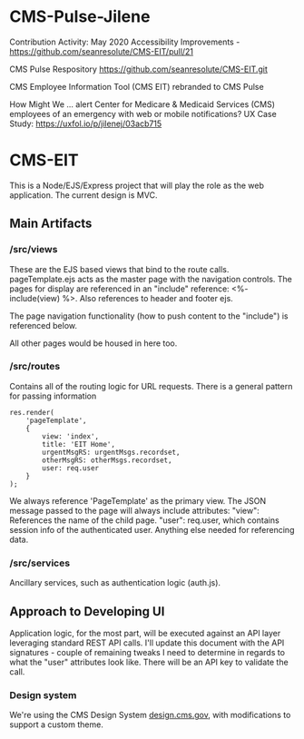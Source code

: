 # CMS-Pulse-Jilene

Contribution Activity: May 2020 Accessibility Improvements - https://github.com/seanresolute/CMS-EIT/pull/21

CMS Pulse Respository https://github.com/seanresolute/CMS-EIT.git

CMS Employee Information Tool (CMS EIT) rebranded to CMS Pulse

How Might We ... alert Center for Medicare & Medicaid Services (CMS) employees of an emergency with web or mobile notifications? 
UX Case Study: https://uxfol.io/p/jilenej/03acb715

# CMS-EIT
This is a Node/EJS/Express project that will play the role as the web application. The current design is MVC.

## Main Artifacts

### /src/views
These are the EJS based views that bind to the route calls. pageTemplate.ejs acts as the master page with the navigation controls. The pages for display are referenced in an "include" reference: <%- include(view) %>. Also references to header and footer ejs.

The page navigation functionality (how to push content to the "include") is referenced below.

All other pages would be housed in here too.

### /src/routes
Contains all of the routing logic for URL requests. There is a general pattern for passing information
```
res.render(
    'pageTemplate',
    {
        view: 'index',
        title: 'EIT Home',
        urgentMsgRS: urgentMsgs.recordset,
        otherMsgRS: otherMsgs.recordset,
        user: req.user
    }
);
```        
We always reference 'PageTemplate' as the primary view.
The JSON message passed to the page will always include attributes:
"view": References the name of the child page.
"user": req.user, which contains session info of the authenticated user.
Anything else needed for referencing data.

### /src/services
Ancillary services, such as authentication logic (auth.js).

## Approach to Developing UI
Application logic, for the most part, will be executed against an API layer leveraging standard REST API calls. I'll update this document with the API signatures - couple of remaining tweaks I need to determine in regards to what the "user" attributes look like. There will be an API key to validate the call.


### Design system
We're using the CMS Design System [design.cms.gov](https://design.cms.gov), with modifications to support a custom theme.
